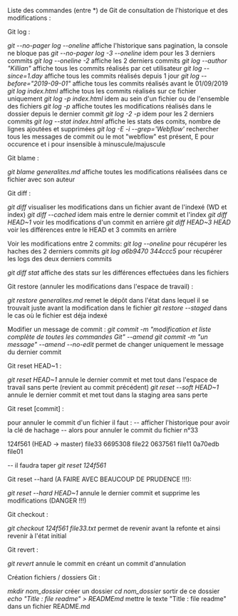 Liste des commandes (entre *) de Git de consultation de l'historique et des modifications :

Git log :

*git --no-pager log --oneline* affiche l'historique sans pagination, la console ne bloque pas
*git --no-pager log -3 --oneline* idem pour les 3 derniers commits
*git log --oneline -2* affiche les 2 derniers commits
*git log --author "Killian"* affiche tous les commits réalisés par cet utilisateur
*git log --since=1.day* affiche tous les commits réalisés depuis 1 jour
*git log --before="2019-09-01"* affiche tous les commits réalisés avant le 01/09/2019
*git log index.html* affiche tous les commits réalisés sur ce fichier uniquement
*git log -p index.html* idem au sein d'un fichier ou de l'ensemble des fichiers
*git log -p* affiche toutes les modifications réalisés dans le dossier depuis le dernier commit
*git log -2 -p* idem pour les 2 derniers commits
*git log --stat index.html* affiche les stats des comits, nombre de lignes ajoutées et supprimées
*git log -E -i --grep='Webflow'* rechercher tous les messages de commit ou le mot "webflow" est présent, E pour occurence et i pour insensible à minuscule/majuscule


Git blame :

*git blame generalites.md* affiche toutes les modifications réalisées dans ce fichier avec son auteur


Git diff :

*git diff* visualiser les modifications dans un fichier avant de l'indexé (WD et index)
*git diff --cached* idem mais entre le dernier commit et l'index
*git diff HEAD~1* voir les modifications d'un commit en arrière
*git diff HEAD~3 HEAD* voir les différences entre le HEAD et 3 commits en arrière

Voir les modifications entre 2 commits:
*git log --oneline* pour récupérer les haches des 2 derniers commits
*git log a6b9470 344ccc5* pour récupérer les logs des deux derniers commits

*git diff stat* affiche des stats sur les différences effectuées dans les fichiers


Git restore (annuler les modifications dans l'espace de travail) :

*git restore generalites.md* remet le dépôt dans l'état dans lequel il se trouvait juste avant la modification dans le fichier
*git restore --staged* dans le cas où le fichier est déja indexé

Modifier un message de commit :
*git commit -m "modification et liste complète de toutes les commandes Git" --amend*
*git commit -m "un message" --amend --no-edit* permet de changer uniquement le message du dernier commit


Git reset HEAD~1 :

*git reset HEAD~1* annule le dernier commit et met tout dans l'espace de travail sans perte (revient au commit précédent)
*git reset --soft HEAD~1* annule le dernier commit et met tout dans la staging area sans perte

Git reset [commit] :

pour annuler le commit d'un fichier il faut :
-- afficher l'historique pour avoir la clé de hachage
-- alors pour annuler le commit du fichier n°33

124f561 (HEAD -> master) file33
6695308 file22
0637561 file11
0a70edb file01

-- il faudra taper *git reset 124f561*


Git reset --hard (A FAIRE AVEC BEAUCOUP DE PRUDENCE !!!):

*git reset --hard HEAD~1* annule le dernier commit et supprime les modifications (DANGER !!!)


Git checkout : 

*git checkout 124f561 file33.txt* permet de revenir avant la refonte et ainsi revenir à l'état initial


Git revert : 

*git revert* annule le commit en créant un commit d'annulation

Création fichiers / dossiers Git :

*mkdir nom_dossier* créer un dossier
*cd nom_dossier* sortir de ce dossier
*echo "Title : file readme" > READMEmd* mettre le texte "Title : file readme" dans un fichier README.md